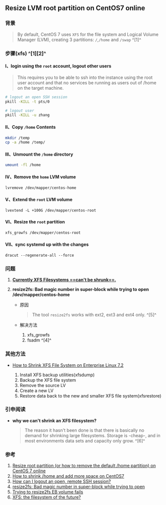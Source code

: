 ﻿## Resize LVM root partition on CentOS7 online

### 背景

> By default, CentOS 7 uses `XFS` for the file system and Logical Volume Manager (LVM), creating 3 partitions: `/`,`/home` and `/swap` ^[1]^



### 步骤(xfs) ^[1][2]^

#### I、login using the `root` account, logout other users

   > This requires you to be able to ssh into the instance using the root user account and that no services be running as users out of /home on the target machine.

```bash
# logout an open SSH session
pkill -KILL -t pts/0 

# logout user
pkill -KILL -u zhang
```



#### II、Copy `/home` Contents

```bash
mkdir /temp
cp -a /home /temp/
```



#### III、Unmount the `/home` directory

```bash
umount -fl /home
```



#### IV、Remove the `home` LVM volume

```bash
lvremove /dev/mapper/centos-home
```



#### V、Extend the `root` LVM volume

```
lvextend -L +100G /dev/mapper/centos-root
```



#### VI、Resize the `root` partition

```bash
xfs_growfs /dev/mapper/centos-root
```



#### VII、sync systemd up with the changes

```
dracut --regenerate-all --force
```





### 问题

1. [**Currently XFS Filesystems ==can't be shrunk==.**](https://xfs.org/index.php/Shrinking_Support)

2. **resize2fs: Bad magic number in super-block while trying to open /dev/mapper/centos-home**

   - 原因
   
     >  The tool `resize2fs` works with ext2, ext3 and ext4 only. ^[5]^
   - 解决方法
     1. xfs_growfs
     2. fsadm ^[4]^



### 其他方法

- [How to Shrink XFS File System on Enterprise Linux 7.2](https://logic.edchen.org/how-to-shrink-xfs-file-system-on-enterprise-linux-7-2/)

  1. Install XFS backup utilities(xfsdump)
  2. Backup the XFS file system
  3. Remove the source LV
  4. Create a new LV
  5. Restore data back to the new and smaller XFS file system(xfsrestore)





### 引申阅读

- **why we can't shrink an XFS filesystem?**

  > The reason it hasn't been done is that there is basically no demand for shrinking large filesystems. Storage is -cheap-, and in most environments data sets and capacity only grow. ^[6]^



### 参考

1. [Resize root partition (or how to remove the default /home partition) on CentOS 7 online](https://gist.github.com/troyfontaine/87091bd6a5c68f45dd62ced3d12bc377)
2. [How to shrink /home and add more space on CentOS7](https://serverfault.com/questions/771921/how-to-shrink-home-and-add-more-space-on-centos7)
3. [How can I logout an open, remote SSH session?](https://superuser.com/questions/193168/how-can-i-logout-an-open-remote-ssh-session)
4. [resize2fs: Bad magic number in super-block while trying to open](https://stackoverflow.com/questions/26305376/resize2fs-bad-magic-number-in-super-block-while-trying-to-open)
5. [Trying to resize2fs EB volume fails ](https://stackoverflow.com/questions/13362910/trying-to-resize2fs-eb-volume-fails)
6. [XFS: the filesystem of the future?](https://lwn.net/Articles/476808/)

